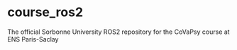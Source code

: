 # course_ros2
The official Sorbonne University ROS2 repository for the CoVaPsy course at ENS Paris-Saclay
